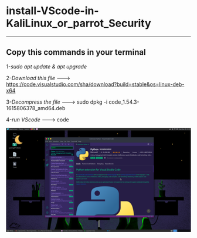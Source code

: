 # install-VScode-in-KaliLinux_or_parrot_Security
----
Copy this commands in your terminal
----

1-*sudo apt update & apt upgrade*

2-*Download this file* --->    
https://code.visualstudio.com/sha/download?build=stable&os=linux-deb-x64

3-*Decompress the file* --->
sudo dpkg -i code_1.54.3-1615806378_amd64.deb

4-*run VScode* --->
code

![Alt text](https://github.com/Warning17/install-VScode-in-KaliLinux/blob/main/vs%20code.png?raw=true "cyberpunk-theme")


